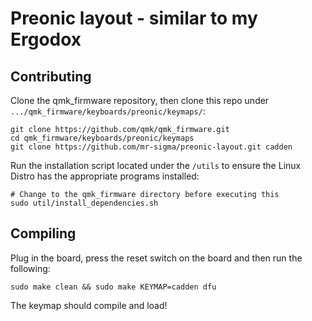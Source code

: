 # Preonic layout - similar to my Ergodox

## Contributing

Clone the qmk_firmware repository, then clone this repo under `.../qmk_firmware/keyboards/preonic/keymaps/`:

```
git clone https://github.com/qmk/qmk_firmware.git
cd qmk_firmware/keyboards/preonic/keymaps
git clone https://github.com/mr-sigma/preonic-layout.git cadden
```

Run the installation script located under the `/utils` to ensure the Linux Distro has the appropriate programs installed:

```
# Change to the qmk_firmware directory before executing this
sudo util/install_dependencies.sh
```

## Compiling

Plug in the board, press the reset switch on the board and then run the following:

```
sudo make clean && sudo make KEYMAP=cadden dfu
```

The keymap should compile and load!
